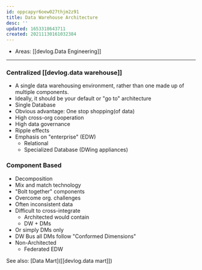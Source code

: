 ```yaml
---
id: oppcapyr6oew027thjm2z91
title: Data Warehouse Architecture
desc: ''
updated: 1653318643711
created: 20211130161032384
---
```


- Areas: [[devlog.Data Engineering]]

---

### Centralized [[devlog.data warehouse]]

- A single data warehousing environment, rather than one made up of multiple components.
- Ideally, it should be your default or "go to" architecture
- Single Database
- Obvious advantage: One stop shopping(of data)
- High cross-org cooperation
- High data governance
- Ripple effects
- Emphasis on "enterprise" (EDW)
  - Relational
  - Specialized Database (DWing appliances)

### Component Based

- Decomposition
- Mix and match technology
- "Bolt together" components
- Overcome org. challenges
- Often inconsistent data
- Difficult to cross-integrate
  - Architected would contain
  - DW + DMs
- Or simply DMs only
- DW Bus all DMs follow "Conformed Dimensions"
- Non-Architected
  - Federated EDW

See also: [Data Mart]([[devlog.data mart]])
